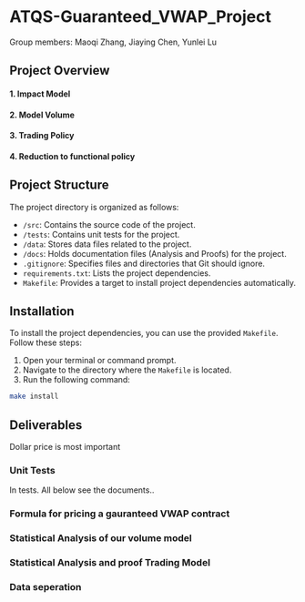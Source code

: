 # ATQS-Guaranteed_VWAP_Project
Group members: Maoqi Zhang, Jiaying Chen, Yunlei Lu


## Project Overview
#### 1. Impact Model

#### 2. Model Volume

#### 3. Trading Policy

#### 4. Reduction to functional policy


## Project Structure

The project directory is organized as follows:

- `/src`: Contains the source code of the project.
- `/tests`: Contains unit tests for the project.
- `/data`: Stores data files related to the project.
- `/docs`: Holds documentation files (Analysis and Proofs) for the project.
- `.gitignore`: Specifies files and directories that Git should ignore.
- `requirements.txt`: Lists the project dependencies.
- `Makefile`: Provides a target to install project dependencies automatically.

## Installation

To install the project dependencies, you can use the provided `Makefile`. Follow these steps:

1. Open your terminal or command prompt.
2. Navigate to the directory where the `Makefile` is located.
3. Run the following command:

```bash
make install
```

## Deliverables
Dollar price is most important

### Unit Tests
In tests. 
All below see the documents.. 
### Formula for pricing a gauranteed VWAP contract
### Statistical Analysis of our volume model
### Statistical Analysis and proof Trading Model
### Data seperation 
